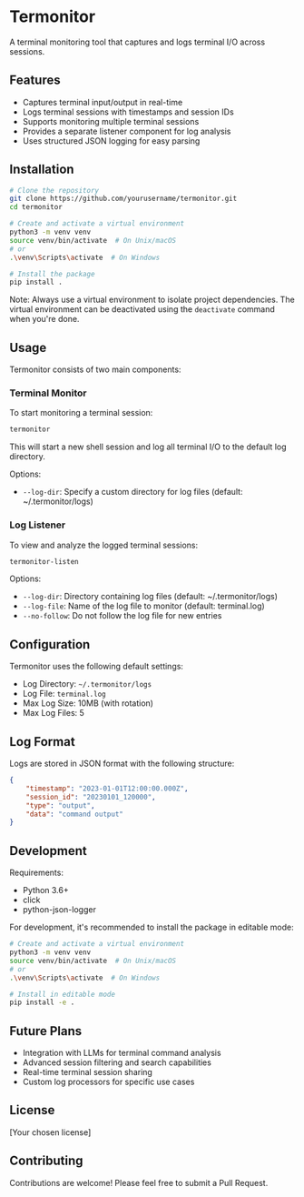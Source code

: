 # Termonitor

A terminal monitoring tool that captures and logs terminal I/O across sessions.

## Features

- Captures terminal input/output in real-time
- Logs terminal sessions with timestamps and session IDs
- Supports monitoring multiple terminal sessions
- Provides a separate listener component for log analysis
- Uses structured JSON logging for easy parsing

## Installation

```bash
# Clone the repository
git clone https://github.com/yourusername/termonitor.git
cd termonitor

# Create and activate a virtual environment
python3 -m venv venv
source venv/bin/activate  # On Unix/macOS
# or
.\venv\Scripts\activate  # On Windows

# Install the package
pip install .
```

Note: Always use a virtual environment to isolate project dependencies. The virtual environment can be deactivated using the `deactivate` command when you're done.

## Usage

Termonitor consists of two main components:

### Terminal Monitor

To start monitoring a terminal session:

```bash
termonitor
```

This will start a new shell session and log all terminal I/O to the default log directory.

Options:
- `--log-dir`: Specify a custom directory for log files (default: ~/.termonitor/logs)

### Log Listener

To view and analyze the logged terminal sessions:

```bash
termonitor-listen
```

Options:
- `--log-dir`: Directory containing log files (default: ~/.termonitor/logs)
- `--log-file`: Name of the log file to monitor (default: terminal.log)
- `--no-follow`: Do not follow the log file for new entries

## Configuration

Termonitor uses the following default settings:

- Log Directory: `~/.termonitor/logs`
- Log File: `terminal.log`
- Max Log Size: 10MB (with rotation)
- Max Log Files: 5

## Log Format

Logs are stored in JSON format with the following structure:

```json
{
    "timestamp": "2023-01-01T12:00:00.000Z",
    "session_id": "20230101_120000",
    "type": "output",
    "data": "command output"
}
```

## Development

Requirements:
- Python 3.6+
- click
- python-json-logger

For development, it's recommended to install the package in editable mode:

```bash
# Create and activate a virtual environment
python3 -m venv venv
source venv/bin/activate  # On Unix/macOS
# or
.\venv\Scripts\activate  # On Windows

# Install in editable mode
pip install -e .
```

## Future Plans

- Integration with LLMs for terminal command analysis
- Advanced session filtering and search capabilities
- Real-time terminal session sharing
- Custom log processors for specific use cases

## License

[Your chosen license]

## Contributing

Contributions are welcome! Please feel free to submit a Pull Request.